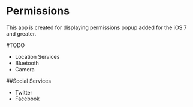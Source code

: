 Permissions
===========

This app is created for displaying permissions popup added for the iOS 7 and greater.

#TODO


- Location Services
- Bluetooth
- Camera

##Social Services

- Twitter
- Facebook
